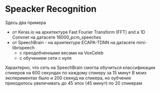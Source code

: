 # Speacker Recognition
Здесь два примера
- от Keras.io на архитектуре Fast Fourier Transform (FFT) and a 1D Convnet на датасете 16000_pcm_speeches
- от SpeechBrain - на архитектуре  ECAPA-TDNN на датасете  mini-librispeech
  - с преодобченными весами на VoxCeleb
  - с обучением сети с нуля
  
Характерно, что сеть на SpeechBrain смогла обучиться классификации cпикеров на 600 секундах по каждому спикеру за 15 минут 
В моих экспериментах было и 200 секнуд на спикера, но оубчение приходилось увеличивать до 45 эпох (45 минут) по 20 спикерам 
  
